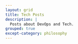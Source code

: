 ```yaml
---
layout: grid
title: Tech Posts
description: |
  Posts about DevOps and Tech.
grouped: true
except-category: philosophy
---
```

